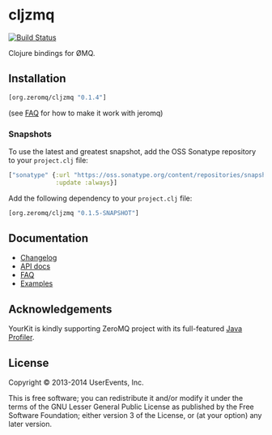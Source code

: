 # cljzmq

[![Build Status](https://travis-ci.org/zeromq/cljzmq.png)](https://travis-ci.org/zeromq/cljzmq)

Clojure bindings for ØMQ.

## Installation

```clj
[org.zeromq/cljzmq "0.1.4"]
```
(see [FAQ](https://github.com/zeromq/cljzmq/wiki/FAQ) for how to make it work with jeromq)

### Snapshots

To use the latest and greatest snapshot, add the OSS Sonatype repository to your `project.clj` file:

```clj
["sonatype" {:url "https://oss.sonatype.org/content/repositories/snapshots"
             :update :always}]
```

Add the following dependency to your `project.clj` file:

```clj
[org.zeromq/cljzmq "0.1.5-SNAPSHOT"]
```

## Documentation

* [Changelog](https://github.com/zeromq/cljzmq/blob/master/CHANGES.md)
* [API docs](http://zeromq.github.io/cljzmq)
* [FAQ](https://github.com/zeromq/cljzmq/wiki/FAQ)
* [Examples](https://github.com/trevorbernard/cljzmq-examples)

## Acknowledgements

YourKit is kindly supporting ZeroMQ project with its full-featured [Java Profiler](http://www.yourkit.com/java/profiler/index.jsp).

## License

Copyright © 2013-2014 UserEvents, Inc.

This is free software; you can redistribute it and/or modify it under the terms
of the GNU Lesser General Public License as published by the Free Software
Foundation; either version 3 of the License, or (at your option) any later
version.
